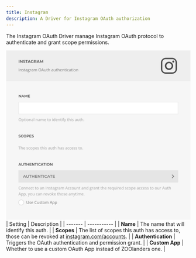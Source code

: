 ```yaml
---
title: Instagram
description: A Driver for Instagram OAuth authorization
---
```


<!--@include: ./_partials/intro-->

The Instagram OAuth Driver manage Instagram OAuth protocol to authenticate and grant scope permissions.

![Instagram OAuth Driver](./assets/driver/instagram-oauth.webp)
| Setting | Description |
| ------- | ----------- |
| **Name** | The name that will identify this auth. |
| **Scopes** | The list of scopes this auth has access to, those can be revoked at [instagram.com/accounts](https://www.instagram.com/accounts/manage_access). |
| **Authentication** | Triggers the OAuth authentication and permission grant. |
| **Custom App** | Whether to use a custom OAuth App instead of ZOOlanders one. |
